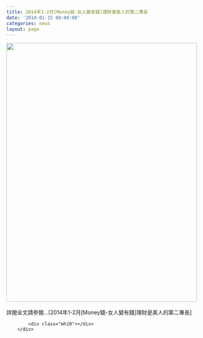 ```yaml
---
title: 2014年1-2月[Money錢-女人變有錢]理財是美人的第二專長
date: '2014-01-15 00:00:00'
categories: news
layout: page
---
```


<div class="text">
			<div>
	<img alt="" src="http://www.leishan.com.tw/UserFiles/images/%E7%A3%8A%E5%B1%B1%E6%96%B0%E8%81%9E/%E7%A3%8A%E5%B1%B1%E9%9B%9C%E8%AA%8C/2014%E5%B9%B41-2%E6%9C%88%5BMoney%E9%8C%A2-%E5%A5%B3%E4%BA%BA%E8%AE%8A%E6%9C%89%E9%8C%A2%5D%E7%90%86%E8%B2%A1%E6%98%AF%E7%BE%8E%E4%BA%BA%E7%9A%84%E7%AC%AC%E4%BA%8C%E5%B0%88%E9%95%B7_%E9%A0%81%E9%9D%A2_6.jpg" style="width: 500px; height: 679px;"></div>
<div>
	&nbsp;</div>
<div>
	詳閱全文請參閱...[2014年1-2月[Money錢-女人變有錢]理財是美人的第二專長]</div>

			<div class="mh10"></div>
		</div>